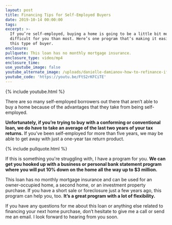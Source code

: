 ```yaml
---
layout: post
title: Financing Tips for Self-Employed Buyers
date: 2019-10-14 00:00:00
tags:
excerpt: >-
  If you’re self-employed, buying a home is going to be a little bit more
  difficult for you than most. Here’s one program that’s making it easier for
  this type of buyer.
enclosure:
pullquote: This loan has no monthly mortgage insurance.
enclosure_type: video/mp4
enclosure_time:
use_youtube_image: false
youtube_alternate_image: /uploads/danielle-damianov-how-to-refinance-if-youre-self-employed-youtube.jpg
youtube_code: 'https://youtu.be/FtS2rKFCiTE'
---
```


{% include youtube.html %}

There are so many self-employed borrowers out there that aren’t able to buy a home because of the advantages that they take from being self-employed.&nbsp;

**Unfortunately, if you’re trying to buy with a conforming or conventional loan, we do have to take an average of the last two years of your tax returns.** If you’ve been self-employed for more than five years, we may be able to get away with just a one-year tax return product.

{% include pullquote.html %}

If this is something you're struggling with, I have a program for you. **We can get you hooked up with a business or personal bank statement program where you will put 10% down on the home all the way up to $3 million.**&nbsp;

This loan has no monthly mortgage insurance and can be used for an owner-occupied home, a second home, or an investment property purchase. If you have a short sale or foreclosure just a few years ago, this program can help you, too. **It’s a great program with a lot of flexibility.**&nbsp;

If you have any questions for me about this loan or anything else related to financing your next home purchase, don’t hesitate to give me a call or send me an email. I look forward to hearing from you soon.